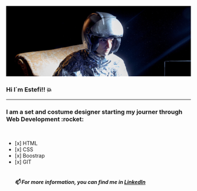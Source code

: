 <img src="https://github.com/EstefiBonessa/EstefiBonessa/blob/master/banner.jpg?raw=true" alt="Banner about Estefi">

### Hi  I´m Estefi!!  :boom:


<hr/>
<div>
  <h3> I am a set and costume designer starting my journer through Web Development :rocket:</h3>
  <br/>
      <ul>
        <li> [x] HTML </li>
        <li> [x] CSS </li>
        <li> [x] Boostrap </li>
        <li> [x] GIT </li>
        
<br/>

<h5> 📫  For more information, you can find me in <a href="https://www.linkedin.com/in/estefania-bonessa-67188293/">LinkedIn</a></h5>



<!--
**EstefiBonessa/EstefiBonessa** is a ✨ _special_ ✨ repository because its `README.md` (this file) appears on your GitHub profile.

Here are some ideas to get you started:

- 🔭 I’m currently working on ...
- 🌱 I’m currently learning ...
- 👯 I’m looking to collaborate on ...
- 🤔 I’m looking for help with ...
- 💬 Ask me about ...
- 📫 How to reach me: ...
- 😄 Pronouns: ...
- ⚡ Fun fact: ...
-->
